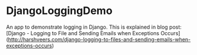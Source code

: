 # DjangoLoggingDemo
An app to demonstrate logging in Django. This is explained in blog post: [Django - Logging to File and Sending Emails when Exceptions Occurs] (http://harshveers.com/django-logging-to-files-and-sending-emails-when-exceptions-occurs)
